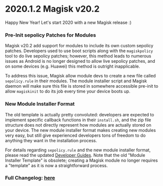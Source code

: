 # 2020.1.2 Magisk v20.2

Happy New Year! Let's start 2020 with a new Magisk release :)

### Pre-Init sepolicy Patches for Modules
Magisk v20.2 add support for modules to include its own custom sepolicy patches. Developers used to use boot scripts along with the `magiskpolicy` tool to do live sepolicy patches; however, this method leads to numerous issues as Android is no longer designed to allow live sepolicy patches, and on some devices (e.g. Huawei) this method is outright inapplicable.

To address this issue, Magisk allow module devs to create a new file called `sepolicy.rule` in their modules. The module installer script and Magisk daemon will make sure this file is stored in somewhere accessible pre-init to allow `magiskinit` to do its job every time your device boots up.

### New Module Installer Format
The old template is actually pretty convoluted: developers are expected to implement specific callback functions in their `install.sh`, and the zip file structure does not directly represent how modules are actually stored on your device. The new module installer format makes creating new modules very easy, but still give experienced developers tons of freedom to do anything they want in the installation process.

For details regarding `sepolicy.rule` and the new module installer format, please read the updated [Developer Guides](https://topjohnwu.github.io/Magisk/guides.html). Note that the old "Module Installer Template" is obsolete; creating a Magisk module no longer requires a "template" as it is now a straightforward process.

### Full Changelog: [here](https://topjohnwu.github.io/Magisk/changes.html)
